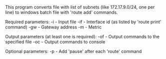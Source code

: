 This program converts file with list of subnets (like 172.17.9.0/24, one per line) to windows batch file with 'route add' commands.

Required parameters:
-i <file with subnets> - Input file
-if - Interface id (as listed by 'route print' command)
-gw - Gateway address
-m - Metric

Output parameters (at least one is required):
-of <output file name> - Output commands to the specified file
-oc - Output commands to console

Optional parameters:
-p - Add 'pause' after each 'route' command